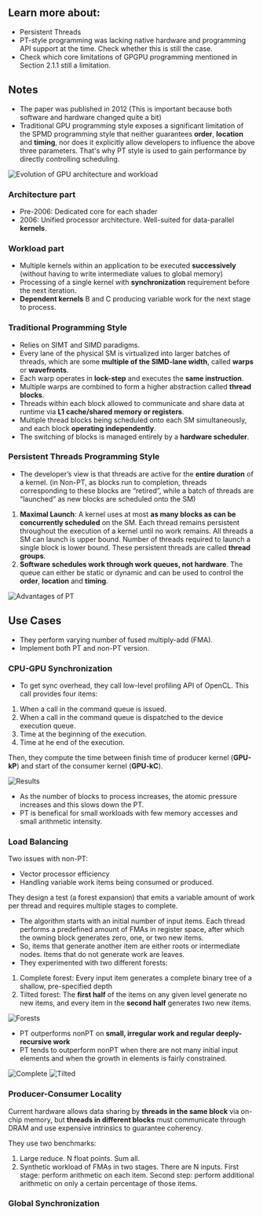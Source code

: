 ## Learn more about:
* Persistent Threads
* PT-style programming was lacking native hardware and programming API support at the time. Check whether this is still the case.
* Check which core limitations of GPGPU programming mentioned in Section 2.1.1 still a limitation. 

## Notes

* The paper was published in 2012 (This is important because both software and hardware changed quite a bit)
* Traditional GPU programming style exposes a significant limitation of the SPMD programming style that neither guarantees **order**, **location** and **timing**, nor does it explicitly allow developers to influence the above three parameters. That's why PT style is used to gain performance by directly controlling scheduling.


![Evolution of GPU architecture and workload](figures/Evolution.png)

### Architecture part
* Pre-2006: Dedicated core for each shader
* 2006: Unified processor architecture. Well-suited for data-parallel **kernels**.

### Workload part
* Multiple kernels within an application to be executed **successively** (without having to write intermediate values to global memory)
* Processing of a single kernel with **synchronization** requirement before the next iteration.
* **Dependent kernels** B and C producing variable work for the next stage to process.


### Traditional Programming Style
* Relies on SIMT and SIMD paradigms.
* Every lane of the physical SM is virtualized into larger batches of threads, which are some **multiple of the SIMD-lane width**, called **warps** or **wavefronts**.
* Each warp operates in **lock-step** and executes the **same instruction**.
* Multiple warps are combined to form a higher abstraction called **thread blocks**.
* Threads within each block allowed to communicate and share data at runtime via **L1 cache/shared memory or registers**.
* Multiple thread blocks being scheduled onto each SM simultaneously, and each block **operating independently**.
* The switching of blocks is managed entirely by a **hardware scheduler**.

### Persistent Threads Programming Style
* The developer’s view is that threads are active for the **entire duration** of a kernel. (in Non-PT, as blocks run to completion, threads corresponding to these blocks are “retired”, while a batch of threads are “launched” as new blocks are scheduled onto the SM)
1. **Maximal Launch**: A kernel uses at most **as many blocks as can be concurrently scheduled** on the SM. Each thread remains persistent throughout the execution of a kernel until no work remains. All threads a SM can launch is upper bound. Number of threads required to launch a single block is lower bound. These persistent threads are called **thread groups**.
2. **Software schedules work through work queues, not hardware**. The queue can either be static or dynamic and can be used to control the **order**, **location** and **timing**.

![Advantages of PT](figures/advantages.png)

## Use Cases
* They perform varying number of fused multiply-add (FMA).
* Implement both PT and non-PT version.
### CPU-GPU Synchronization
* To get sync overhead, they call low-level profiling API of OpenCL. This call provides four items:
1. When a call in the command queue is issued.
2. When a call in the command queue is dispatched to the device execution queue.
3. Time at the beginning of the execution.
4. Time at he end of the execution.

Then, they compute the time between finish time of producer kernel (**GPU-kP**) and start of the consumer kernel (**GPU-kC**).

![Results](figures/sync.png)

* As the number of blocks to process increases, the atomic pressure increases and this slows down the PT.
* PT is benefical for small workloads with few memory accesses and small arithmetic intensity.

### Load Balancing

Two issues with non-PT:
-  Vector processor efficiency
-  Handling variable work items being consumed or produced.

They design a test (a forest expansion) that emits a variable amount of work per thread and requires multiple stages to complete.

* The algorithm starts with an initial number of input items. Each thread performs a predefined
amount of FMAs in register space, after which the owning block generates zero, one, or two new items. 
* So, items that generate another item are either roots or intermediate nodes. Items that do not generate work are leaves.
* They experimented with two different forests: 
1. Complete forest: Every input item generates a complete binary tree of a shallow, pre-specified depth 
2. Tilted forest: The **first half** of the items on any given level generate no new items, and every item in the **second half** generates two new items.

![Forests](figures/forest.png)

* PT outperforms nonPT on **small, irregular work and regular deeply-recursive work**
* PT tends to outperform nonPT when there are not many initial input elements and when the growth in elements is fairly constrained.

![Complete](figures/complete.png)
![Tilted](figures/tilted.png)


### Producer-Consumer Locality
Current hardware allows data sharing by **threads in the same block** via on-chip memory, but **threads in different blocks** must communicate through DRAM and use expensive intrinsics to guarantee coherency.

They use two benchmarks:
1. Large reduce. N float points. Sum all.
2. Synthetic workload of FMAs in two stages. There are N inputs. First stage: perform arithmetic on each item. Second step: perform additional arithmetic on only a certain percentage of those items.


### Global Synchronization
